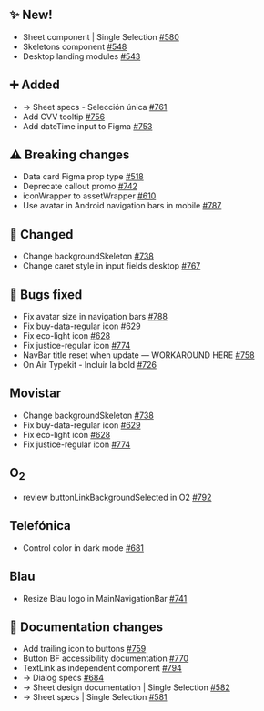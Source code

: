 ## ✨ New!

- Sheet component | Single Selection [#580](https://github.com/Telefonica/mistica-design/issues/580)
- Skeletons component [#548](https://github.com/Telefonica/mistica-design/issues/548)
- Desktop landing modules [#543](https://github.com/Telefonica/mistica-design/issues/543)

## ➕ Added

- → Sheet specs - Selección única [#761](https://github.com/Telefonica/mistica-design/issues/761)
- Add CVV tooltip [#756](https://github.com/Telefonica/mistica-design/issues/756)
- Add dateTime input to Figma [#753](https://github.com/Telefonica/mistica-design/issues/753)

## ⚠️ Breaking changes

- Data card Figma prop type [#518](https://github.com/Telefonica/mistica-design/issues/518)
- Deprecate callout promo [#742](https://github.com/Telefonica/mistica-design/issues/742)
- iconWrapper to assetWrapper [#610](https://github.com/Telefonica/mistica-design/issues/610)
- Use avatar in Android navigation bars in mobile [#787](https://github.com/Telefonica/mistica-design/issues/787)

## 🔄 Changed

- Change backgroundSkeleton [#738](https://github.com/Telefonica/mistica-design/issues/738)
- Change caret style in input fields desktop [#767](https://github.com/Telefonica/mistica-design/issues/767)

## 🐞 Bugs fixed

- Fix avatar size in navigation bars [#788](https://github.com/Telefonica/mistica-design/issues/788)
- Fix buy-data-regular icon [#629](https://github.com/Telefonica/mistica-design/issues/629)
- Fix eco-light icon [#628](https://github.com/Telefonica/mistica-design/issues/628)
- Fix justice-regular icon [#774](https://github.com/Telefonica/mistica-design/issues/774)
- NavBar title reset when update — WORKAROUND HERE [#758](https://github.com/Telefonica/mistica-design/issues/758)
- On Air Typekit - Incluir la bold [#726](https://github.com/Telefonica/mistica-design/issues/726)

## Movistar

- Change backgroundSkeleton [#738](https://github.com/Telefonica/mistica-design/issues/738)
- Fix buy-data-regular icon [#629](https://github.com/Telefonica/mistica-design/issues/629)
- Fix eco-light icon [#628](https://github.com/Telefonica/mistica-design/issues/628)
- Fix justice-regular icon [#774](https://github.com/Telefonica/mistica-design/issues/774)

## O<sub>2<sub>

- review buttonLinkBackgroundSelected in O2 [#792](https://github.com/Telefonica/mistica-design/issues/792)

## Telefónica

- Control color in dark mode  [#681](https://github.com/Telefonica/mistica-design/issues/681)

## Blau

- Resize Blau logo in MainNavigationBar [#741](https://github.com/Telefonica/mistica-design/issues/741)

## 📒 Documentation changes

- Add trailing icon to buttons [#759](https://github.com/Telefonica/mistica-design/issues/759)
- Button BF accessibility documentation [#770](https://github.com/Telefonica/mistica-design/issues/770)
- TextLink as independent component [#794](https://github.com/Telefonica/mistica-design/issues/794)
- → Dialog specs [#684](https://github.com/Telefonica/mistica-design/issues/684)
- → Sheet design documentation | Single Selection [#582](https://github.com/Telefonica/mistica-design/issues/582)
- → Sheet specs | Single Selection [#581](https://github.com/Telefonica/mistica-design/issues/581)
